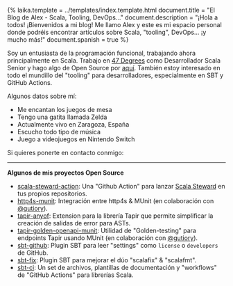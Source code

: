 {%
	laika.template = ../templates/index.template.html
	document.title = "El Blog de Alex - Scala, Tooling, DevOps..."
	document.description = "¡Hola a todos! ¡Bienvenidos a mi blog! Me llamo Alex y este es mi espacio personal donde podréis encontrar artículos sobre Scala, "tooling", DevOps... ¡y mucho más!"
	document.spanish = true
%}

Soy un entusiasta de la programación funcional, trabajando ahora principalmente en Scala. Trabajo en [47 Degrees](https://www.47deg.com) como Desarrollador Scala Senior y hago algo de Open Source por [aquí](https://github.com/alejandrohdezma?tab=repositories). También estoy interesado en todo el mundillo del "tooling" para desarrolladores, especialmente en SBT y GitHub Actions.

Algunos datos sobre mí:

- Me encantan los juegos de mesa <i class="fas fa-dice-d20"></i>
- Tengo una gatita llamada Zelda <i class="fas fa-cat"></i>
- Actualmente vivo en Zaragoza, España <i class="fas fa-home"></i>
- Escucho todo tipo de música <i class="fas fa-music"></i>
- Juego a videojuegos en Nintendo Switch <i class="fas fa-gamepad"></i>

Si quieres ponerte en contacto conmigo:

<address>
	<a href="mailto:info@alejandrohdezma.com" target="_blank"><i class="fas fa-envelope"></i></a>
	<a href="https://github.com/alejandrohdezma" target="_blank"><i class="fab fa-github"></i></a>
	<a href="https://twitter.com/alejandrohdezma" target="_blank"><i class="fab fa-twitter"></i></a>
</address>

---

**<i class="fab fa-github"></i> Algunos de mis proyectos Open Source**

- [scala-steward-action](https://github.com/scala-steward-org/scala-steward-action)</a>: Una "Github Action" para lanzar [Scala Steward](https://github.com/scala-steward-org/scala-steward) en tus propios repositorios.
- [http4s-munit](https://github.com/alejandrohdezma/http4s-munit): Integración entre http4s & MUnit (en colaboración con [@gutiory](https://github.com/gutiory)).
- [tapir-anyof](https://github.com/alejandrohdezma/tapir-anyof): Extension para la librería Tapir que permite simplificar la creación de salidas de error para ASTs.
- [tapir-golden-openapi-munit](https://github.com/alejandrohdezma/tapir-golden-openapi-munit): Utilidad de "Golden-testing" para endpoints Tapir usando MUnit (en colaboración con [@gutiory](https://github.com/gutiory)).
- [sbt-github](https://github.com/alejandrohdezma/sbt-github): Plugin SBT para leer "settings" como `license` o `developers` de GitHub.
- [sbt-fix](https://github.com/alejandrohdezma/sbt-fix): Plugin SBT para mejorar el dúo "scalafix" & "scalafmt".
- [sbt-ci](https://github.com/alejandrohdezma/sbt-ci): Un set de archivos, plantillas de documentación y "workflows" de "GitHub Actions" para librerías Scala.